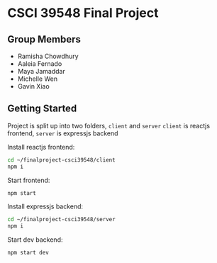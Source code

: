 # CSCI 39548 Final Project

## Group Members
- Ramisha Chowdhury 
- Aaleia Fernado
- Maya Jamaddar
- Michelle Wen
- Gavin Xiao

## Getting Started

Project is split up into two folders, `client` and `server` 
`client` is reactjs frontend, `server` is expressjs backend

Install reactjs frontend: 
```bash
cd ~/finalproject-csci39548/client
npm i
```
Start frontend: 
```bash
npm start
```

Install expressjs backend:
```bash
cd ~/finalproject-csci39548/server
npm i
```
Start dev backend:
```bash
npm start dev
```
